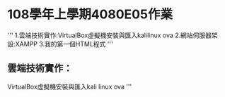 # 108學年上學期4080E05作業

'''
1.雲端技術實作:VirtualBox虛擬機安裝與匯入kalilinux ova
2.網站伺服器架設:XAMPP
3.我的第一個HTML程式
'''

## 雲端技術實作：
VirtualBox虛擬機安裝與匯入kali linux ova
'''

###

####

#####

